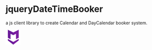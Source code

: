 # jqueryDateTimeBooker
a js client library to create Calendar and DayCalendar booker system.

![alt text](https://github.com/adam-p/markdown-here/raw/master/src/common/images/icon48.png "Logo Title Text 1")

